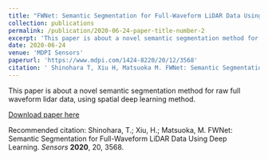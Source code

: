 ```yaml
---
title: "FWNet: Semantic Segmentation for Full-Waveform LiDAR Data Using Deep Learning"
collection: publications
permalink: /publication/2020-06-24-paper-title-number-2
excerpt: 'This paper is about a novel semantic segmentation method for raw full waveform lidar data, using spatial deep learning method.'
date: 2020-06-24
venue: 'MDPI Sensors'
paperurl: 'https://www.mdpi.com/1424-8220/20/12/3568'
citation: ' Shinohara T, Xiu H, Matsuoka M. FWNet: Semantic Segmentation for Full-Waveform LiDAR Data Using Deep Learning. Sensors. 2020; 20(12):3568.</i>.'
---
```

This paper is about a novel semantic segmentation method for raw full waveform lidar data, using spatial deep learning method.


[Download paper here](https://www.mdpi.com/1424-8220/20/12/3568#cite)

Recommended citation: Shinohara, T.; Xiu, H.; Matsuoka, M. FWNet: Semantic Segmentation for Full-Waveform LiDAR Data Using Deep Learning. <i>Sensors</i> <b>2020</b>, 20, 3568.
